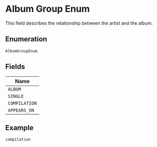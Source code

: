 
# Album Group Enum

This field describes the relationship between the artist and the album.

## Enumeration

`AlbumGroupEnum`

## Fields

| Name |
|  --- |
| `ALBUM` |
| `SINGLE` |
| `COMPILATION` |
| `APPEARS_ON` |

## Example

```
compilation
```

